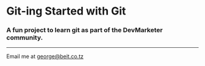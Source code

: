 # Git-ing Started with Git
### A fun project to learn git as part of the **DevMarketer** community.
---
Email me at [george@beit.co.tz](Mailto:george@beit.co.tz)